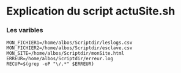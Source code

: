 # Explication du script actuSite.sh

### Les varibles

    MON_FICHIER1=/home/albos/Scriptdir/leslogs.csv
    MON_FICHIER2=/home/albos/Scriptdir/esclave.csv
    MON_SITE=/home/albos/Scriptdir/monSite.html
    ERREUR=/home/albos/Scriptdir/erreur.log
    RECUP=$(grep -oP "\/.*" $ERREUR)

